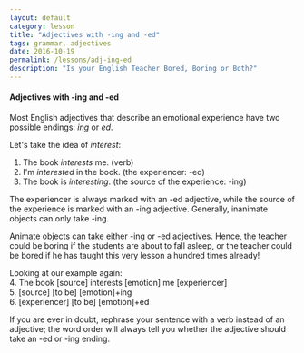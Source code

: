 ```yaml
---
layout: default
category: lesson
title: "Adjectives with -ing and -ed"
tags: grammar, adjectives
date: 2016-10-19
permalink: /lessons/adj-ing-ed
description: "Is your English Teacher Bored, Boring or Both?"
---
```

#### Adjectives with -ing and -ed 
Most English adjectives that describe an emotional experience have two possible endings: *ing* or *ed*.

Let's take the idea of *interest*:  
1. The book *interests* me. (verb)  
2. I'm *interested* in the book. (the experiencer: -ed)    
3. The book is *interesting*. (the source of the experience: -ing)  

The experiencer is always marked with an -ed adjective, while the source of the experience is marked with an -ing adjective. Generally, inanimate objects can only take -ing. 

Animate objects can take either -ing or -ed adjectives. Hence, the teacher could be boring if the students are about to fall asleep, or the teacher could be bored if he has taught this very lesson a hundred times already! 

Looking at our example again:  
4. The book [source] interests [emotion] me [experiencer]  
5. [source] [to be] [emotion]+ing  
6. [experiencer] [to be] [emotion]+ed  

If you are ever in doubt, rephrase your sentence with a verb instead of an adjective; the word order will always tell you whether the adjective should take an -ed or -ing ending. 
